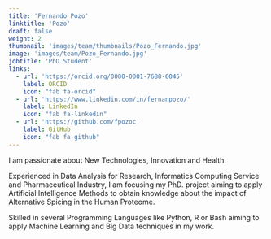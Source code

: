 ```yaml
---
title: 'Fernando Pozo'
linktitle: 'Pozo'
draft: false
weight: 2
thumbnail: 'images/team/thumbnails/Pozo_Fernando.jpg'
image: 'images/team/Pozo_Fernando.jpg'
jobtitle: 'PhD Student'
links:
  - url: 'https://orcid.org/0000-0001-7688-6045'
    label: ORCID
    icon: "fab fa-orcid"
  - url: 'https://www.linkedin.com/in/fernanpozo/'
    label: LinkedIn
    icon: "fab fa-linkedin"
  - url: 'https://github.com/fpozoc'
    label: GitHub
    icon: "fab fa-github"
---
```


I am passionate about New Technologies, Innovation and Health.

Experienced in Data Analysis for Research, Informatics Computing Service and Pharmaceutical Industry, I am focusing my PhD. project aiming to apply Artificial Intelligence Methods to obtain knowledge about the impact of Alternative Spicing in the Human Proteome.

Skilled in several Programming Languages like Python, R or Bash aiming to apply Machine Learning and Big Data techniques in my work.
